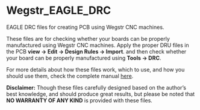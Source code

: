 # Wegstr_EAGLE_DRC

EAGLE DRC files for creating PCB using Wegstr CNC machines.

These files are for checking whether your boards can be properly manufactured using Wegstr CNC machines. Apply the proper DRU files in the PCB **view -> Edit -> Design Rules -> Import**. and then check whether your board can be properly manufactured using **Tools -> DRC**.

For more details about how these files work, which to use, and how you should use them, check the complete manual [here]( https://docs.google.com/document/d/1Hy9PQuDkxGN1CFa4QNvdL3KDmYSUaYRz3_0tXB3Bk6I/edit?usp=sharing).

**Disclaimer:** Though these files carefully designed based on the author’s best knowledge, and should produce great results, but please be noted that **NO WARRANTY OF ANY KIND** is provided with these files.
